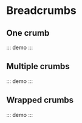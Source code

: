 

# Breadcrumbs

<script>
import { Breadcrumbs } from '@swimm/ui';
export default {
  components: { Breadcrumbs }
}
</script>

## One crumb

::: demo
<Breadcrumbs :items="[{icon: 'workspace', name: 'Workspace', link: '#workspace'}]"/>
:::

## Multiple crumbs

::: demo
<Breadcrumbs :items="[
{icon: 'workspace', name: 'Workspace', link: '#workspace'},
{icon: 'github', name: 'repo', link: '#repo'},
{icon: 'branch', name: 'branch', link: '#branch'},
{icon: 'doc', name: 'doc' },
]"/>
:::

## Wrapped crumbs

::: demo
<Breadcrumbs :items="[
{icon: 'workspace', name: 'Workspace', link: '#workspace'},
{icon: 'github', name: 'repo', link: '#repo'},
{icon: 'branch', name: 'branch', link: '#branch'},
{icon: 'folder', name: 'folder', link: '#folder'},
{icon: 'folder', name: 'folder', link: '#folder'},
{icon: 'folder', name: 'folder', link: '#folder'},
{icon: 'folder', name: 'folder', link: '#folder'},
{icon: 'folder', name: 'folder', link: '#folder'},
{icon: 'doc', name: 'doc' },
]"/>
:::
